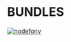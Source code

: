 # BUNDLES
[![nodefony](https://raw.githubusercontent.com/ccamensuli/nodefony/master/src/nodefony/doc/Bundles/bundle.png)](https://github.com/ccamensuli/nodefony)
